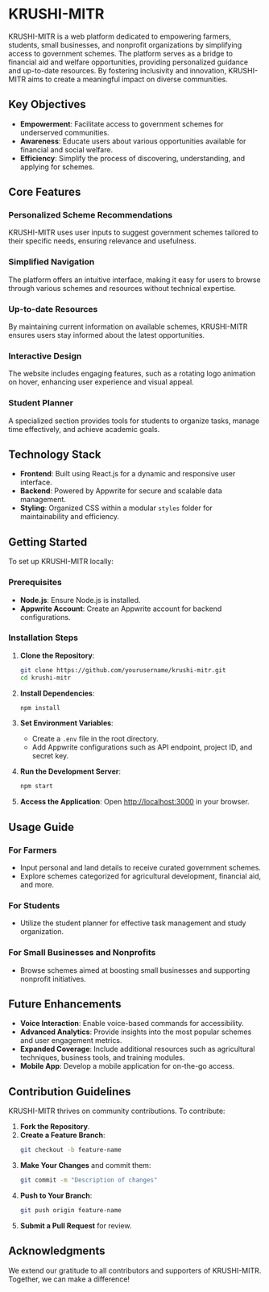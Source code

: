 # KRUSHI-MITR

KRUSHI-MITR is a web platform dedicated to empowering farmers, students, small businesses, and nonprofit organizations by simplifying access to government schemes. The platform serves as a bridge to financial aid and welfare opportunities, providing personalized guidance and up-to-date resources. By fostering inclusivity and innovation, KRUSHI-MITR aims to create a meaningful impact on diverse communities.

## Key Objectives

- **Empowerment**: Facilitate access to government schemes for underserved communities.
- **Awareness**: Educate users about various opportunities available for financial and social welfare.
- **Efficiency**: Simplify the process of discovering, understanding, and applying for schemes.

## Core Features

### Personalized Scheme Recommendations
KRUSHI-MITR uses user inputs to suggest government schemes tailored to their specific needs, ensuring relevance and usefulness.

### Simplified Navigation
The platform offers an intuitive interface, making it easy for users to browse through various schemes and resources without technical expertise.

### Up-to-date Resources
By maintaining current information on available schemes, KRUSHI-MITR ensures users stay informed about the latest opportunities.

### Interactive Design
The website includes engaging features, such as a rotating logo animation on hover, enhancing user experience and visual appeal.

### Student Planner
A specialized section provides tools for students to organize tasks, manage time effectively, and achieve academic goals.

## Technology Stack

- **Frontend**: Built using React.js for a dynamic and responsive user interface.
- **Backend**: Powered by Appwrite for secure and scalable data management.
- **Styling**: Organized CSS within a modular `styles` folder for maintainability and efficiency.

## Getting Started

To set up KRUSHI-MITR locally:

### Prerequisites

- **Node.js**: Ensure Node.js is installed.
- **Appwrite Account**: Create an Appwrite account for backend configurations.

### Installation Steps

1. **Clone the Repository**:
   ```bash
   git clone https://github.com/yourusername/krushi-mitr.git
   cd krushi-mitr
   ```

2. **Install Dependencies**:
   ```bash
   npm install
   ```

3. **Set Environment Variables**:
   - Create a `.env` file in the root directory.
   - Add Appwrite configurations such as API endpoint, project ID, and secret key.

4. **Run the Development Server**:
   ```bash
   npm start
   ```

5. **Access the Application**:
   Open [http://localhost:3000](http://localhost:3000) in your browser.

## Usage Guide

### For Farmers
- Input personal and land details to receive curated government schemes.
- Explore schemes categorized for agricultural development, financial aid, and more.

### For Students
- Utilize the student planner for effective task management and study organization.

### For Small Businesses and Nonprofits
- Browse schemes aimed at boosting small businesses and supporting nonprofit initiatives.

## Future Enhancements

- **Voice Interaction**: Enable voice-based commands for accessibility.
- **Advanced Analytics**: Provide insights into the most popular schemes and user engagement metrics.
- **Expanded Coverage**: Include additional resources such as agricultural techniques, business tools, and training modules.
- **Mobile App**: Develop a mobile application for on-the-go access.

## Contribution Guidelines

KRUSHI-MITR thrives on community contributions. To contribute:

1. **Fork the Repository**.
2. **Create a Feature Branch**:
   ```bash
   git checkout -b feature-name
   ```
3. **Make Your Changes** and commit them:
   ```bash
   git commit -m "Description of changes"
   ```
4. **Push to Your Branch**:
   ```bash
   git push origin feature-name
   ```
5. **Submit a Pull Request** for review.

## Acknowledgments

We extend our gratitude to all contributors and supporters of KRUSHI-MITR. Together, we can make a difference!
